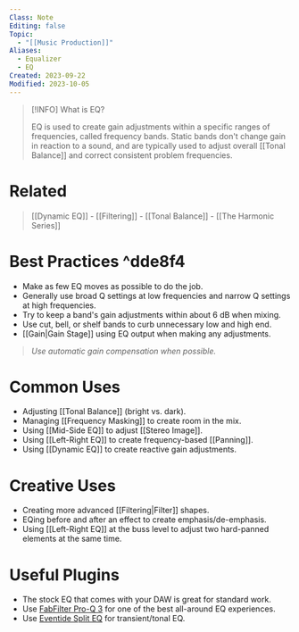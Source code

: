 ```yaml
---
Class: Note
Editing: false
Topic:
  - "[[Music Production]]"
Aliases:
  - Equalizer
  - EQ
Created: 2023-09-22
Modified: 2023-10-05
---
```


> [!INFO] What is EQ?
>
> EQ is used to create gain adjustments within a specific ranges of frequencies, called frequency bands. Static bands don't change gain in reaction to a sound, and are typically used to adjust overall [[Tonal Balance]] and correct consistent problem frequencies.

# Related

> [[Dynamic EQ]] - [[Filtering]] - [[Tonal Balance]] - [[The Harmonic Series]]

# Best Practices ^dde8f4

- Make as few EQ moves as possible to do the job.
- Generally use broad Q settings at low frequencies and narrow Q settings at high frequencies.
- Try to keep a band's gain adjustments within about 6 dB when mixing.
- Use cut, bell, or shelf bands to curb unnecessary low and high end.
- [[Gain|Gain Stage]] using EQ output when making any adjustments.

> *Use automatic gain compensation when possible.*

# Common Uses

- Adjusting [[Tonal Balance]] (bright vs. dark).
- Managing [[Frequency Masking]] to create room in the mix.
- Using [[Mid-Side EQ]] to adjust [[Stereo Image]].
- Using [[Left-Right EQ]] to create frequency-based [[Panning]].
- Using [[Dynamic EQ]] to create reactive gain adjustments.

# Creative Uses

- Creating more advanced [[Filtering|Filter]] shapes.
- EQing before and after an effect to create emphasis/de-emphasis.
- Using [[Left-Right EQ]] at the buss level to adjust two hard-panned elements at the same time.

# Useful Plugins

- The stock EQ that comes with your DAW is great for standard work.
- Use [FabFilter Pro-Q 3](https://www.fabfilter.com/products/pro-q-3-equalizer-plug-in) for one of the best all-around EQ experiences.
- Use [Eventide Split EQ](https://www.eventideaudio.com/plug-ins/spliteq/) for transient/tonal EQ.
